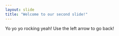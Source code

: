 ```yaml
---
layout: slide
title: "Welcome to our second slide!"
---
```

Yo yo yo rocking yeah!
Use the left arrow to go back!
